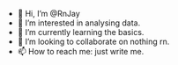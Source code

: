 - 👋 Hi, I’m @RnJay
- 👀 I’m interested in analysing data.
- 🌱 I’m currently learning the basics.
- 💞️ I’m looking to collaborate on nothing rn. 
- 📫 How to reach me: just write me. 

<!---
RnJay/RnJay is a ✨ special ✨ repository because its `README.md` (this file) appears on your GitHub profile.
You can click the Preview link to take a look at your changes.
--->
